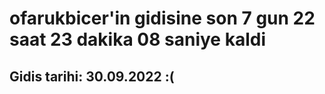 # ofarukbicer'in gidisine son 7 gun 22 saat 23 dakika 08 saniye kaldi

## Gidis tarihi: 30.09.2022 :(